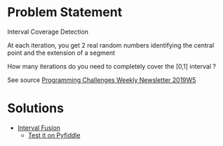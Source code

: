 
# Problem Statement 

Interval Coverage Detection

At each iteration, you get 2 real random numbers identifying the central point and the extension of a segment

How many iterations do you need to completely cover the [0,1] interval ?

See source [Programming Challenges Weekly Newsletter 2019W5](https://medium.com/@nicolabernini_63880/programming-challenges-weekly-newsletter-2019w5-848eaba13c96)









# Solutions 

- [Interval Fusion](sol1_20190130_1732_1.py)
  - [Test it on Pyfiddle](https://pyfiddle.io/fiddle/c05fe7d7-33af-43fe-9ec6-e997e51035c5/?m=Saved%20fiddle)



